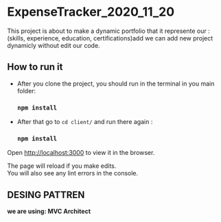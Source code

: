 # ExpenseTracker_2020_11_20

This project is about to make a dynamic portfolio that it represente our : 
(skills, experience, education, certifications)add we can add new project dynamicly without edit our code.

## How to run it 

 *  After you clone the project, you should run in the terminal in you main folder:

    ### `npm install`



*  After that go to `cd client/`  and run there again : 

    ### `npm install`


Open [http://localhost:3000](http://localhost:3000) to view it in the browser.

The page will reload if you make edits.\
You will also see any lint errors in the console.


## DESING PATTREN

**we are using: MVC Architect**

